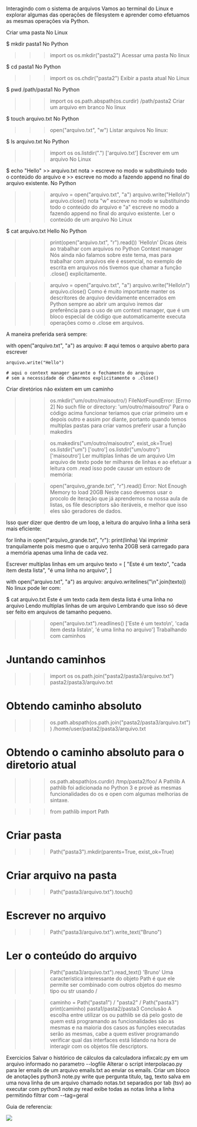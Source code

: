 Interagindo com o sistema de arquivos
Vamos ao terminal do Linux e explorar algumas das operações de filesystem e aprender como efetuamos as mesmas operações via Python.

Criar uma pasta
No Linux

$ mkdir pasta1
No Python

>>> import os
>>> os.mkdir("pasta2")
Acessar uma pasta
No linux

$ cd pasta1
No Python

>>> import os
>>> os.chdir("pasta2")
Exibir a pasta atual
No Linux

$ pwd
/path/pasta1
No Python

>>> import os
>>> os.path.abspath(os.curdir)
/path/pasta2
Criar um arquivo em branco
No linux

$ touch arquivo.txt
No Python

>>> open("arquivo.txt", "w")
Listar arquivos
No linux:

$ ls
arquivo.txt
No Python

>>> import os
>>> os.listdir(".")
['arquivo.txt']
Escrever em um arquivo
No Linux

$ echo "Hello" >> arquivo.txt
nota > escreve no modo w substituindo todo o conteúdo do arquivo e >> escreve no modo a fazendo append no final do arquivo existente.
No Python

>>> arquivo =  open("arquivo.txt", "a")
>>> arquivo.write("Hello\n")
>>> arquivo.close()
nota "w" escreve no modo w substituindo todo o conteúdo do arquivo e "a" escreve no modo a fazendo append no final do arquivo existente.
Ler o conteúdo de um arquivo
No Linux

$ cat arquivo.txt
Hello
No Python

>>> print(open("arquivo.txt", "r").read())
'Hello\n'
Dicas úteis ao trabalhar com arquivos no Python
Context manager
Nós ainda não falamos sobre este tema, mas para trabalhar com arquivos ele é essencial, no exemplo de escrita em arquivos nós tivemos que chamar a função .close() explicitamente.

>>> arquivo =  open("arquivo.txt", "a")
>>> arquivo.write("Hello\n")
>>> arquivo.close()
Como é muito importante manter os descritores de arquivo devidamente encerrados em Python sempre ao abrir um arquivo iremos dar preferência para o uso de um context manager, que é um bloco especial de código que automaticamente executa operações como o .close em arquivos.

A maneira preferida será sempre:

with open("arquivo.txt", "a") as arquivo:
    # aqui temos o arquivo aberto para escrever
    
    arquivo.write("Hello")

    # aqui o context manager garante o fechamento do arquivo 
    # sem a necessidade de chamarmos explicitamente o .close()
Criar diretórios não existem em um caminho
>>> os.mkdir("um/outro/maisoutro/)
FileNotFoundError: [Errno 2] No such file or directory: 'um/outro/maisoutro/'
Para o código acima funcionar teriamos que criar primeiro um e depois outro e assim por diante, portanto quando temos multiplas pastas para criar vamos preferir usar a função makedirs

>>> os.makedirs("um/outro/maisoutro", exist_ok=True)
>>> os.listdir("um")
['outro']
>>> os.listdir("um/outro")
['maisoutro']
Ler multiplas linhas de um arquivo
Um arquivo de texto pode ter milhares de linhas e ao efetuar a leitura com .read isso pode causar um estouro de memória:

>>> open("arquivo_grande.txt", "r").read()
Error: Not Enough Memory to load 20GB
Neste caso devemos usar o procolo de iteração que já aprendemos na nossa aula de listas, os file descriptors são iteráveis, e melhor que isso eles são geradores de dados.

Isso quer dizer que dentro de um loop, a leitura do arquivo linha a linha será mais eficiente:

for linha in open("arquivo_grande.txt", "r"):
    print(linha)
Vai imprimir tranquilamente pois mesmo que o arquivo tenha 20GB será carregado para a memória apenas uma linha de cada vez.

Escrever multiplas linhas em um arquivo
texto = [
    "Este é um texto",
    "cada item desta lista",
    "é uma linha no arquivo",
]

with open("arquivo.txt", "a") as arquivo:
    arquivo.writelines("\n".join(texto))
No linux pode ler com:

$ cat arquivo.txt
Este é um texto
cada item desta lista
é uma linha no arquivo
Lendo multiplas linhas de um arquivo
Lembrando que isso só deve ser feito em arquivos de tamanho pequeno.
>>> open("arquivo.txt").readlines()
['Este é um texto\n', 'cada item desta lista\n', 'é uma linha no arquivo']
Trabalhando com caminhos
# Juntando caminhos
>>> import os
>>> os.path.join("pasta2/pasta3/arquivo.txt")
pasta2/pasta3/arquivo.txt

# Obtendo caminho absoluto
>>> os.path.abspath(os.path.join("pasta2/pasta3/arquivo.txt"))
/home/user/pasta2/pasta3/arquivo.txt

# Obtendo o caminho absoluto para o diretorio atual
>>> os.path.abspath(os.curdir)
/tmp/pasta2/foo/
A Pathlib
A pathlib foi adicionada no Python 3 e provê as mesmas funcionalidades do os e open com algumas melhorias de sintaxe.

>>> from pathlib import Path
# Criar pasta
>>> Path("pasta3").mkdir(parents=True, exist_ok=True)
# Criar arquivo na pasta
>>> Path("pasta3/arquivo.txt").touch()
# Escrever no arquivo
>>> Path("pasta3/arquivo.txt").write_text("Bruno")
# Ler o conteúdo do arquivo
>>> Path("pasta3/arquivo.txt").read_text()
'Bruno'
Uma caracteristica interessante do objeto Path é que ele permite ser combinado com outros objetos do mesmo tipo ou str usando /

>>> caminho = Path("pasta1") / "pasta2" / Path("pasta3")
>>> print(caminho)
pasta1/pasta2/pasta3
Conclusão
A escolha entre utilizar os ou pathlib se dá pelo gosto de quem está programando as funcionalidades são as mesmas e na maioria dos casos as funções executadas serão as mesmas, cabe a quem estiver programando verificar qual das interfaces está lidando na hora de interagir com os objetos file descriptors.

Exercicios
Salvar o histórico de cálculos da calculadora infixcalc.py em um arquivo informado no parametro --logfile
Alterar o script interpolacao.py para ler emails de um arquivo emails.txt ao enviar os emails.
Criar um bloco de anotações python3 note.py write que pergunta titulo, tag, texto salva em uma nova linha de um arquivo chamado notas.txt separados por tab (tsv) ao executar com python3 note.py read exibe todas as notas linha a linha permitindo filtrar com --tag=geral


Guia de referencia:

![](/images/d03p02_image.png.png)

